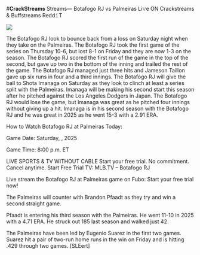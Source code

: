 #𝐂𝐫𝐚𝐜𝐤𝐒𝐭𝐫𝐞𝐚𝐦𝐬 Streams— Botafogo RJ vs Palmeiras Li𝚟e ON Crackstreams & Buffstreams Redd𝚒T  
  
  
[![](https://i.imgur.com/qSNzIqt.png)](https://movie.rssnews.media/BYLAIOb.php)  
  
The Botafogo RJ look to bounce back from a loss on Saturday night when they take on the Palmeiras. The Botafogo RJ took the first game of the series on Thursday 10-6, but lost 8-1 on Friday and they are now 1-3 on the season. The Botafogo RJ scored the first run of the game in the top of the second, but gave up two in the bottom of the inning and trailed the rest of the game. The Botafogo RJ managed just three hits and Jameson Taillon gave up six runs in four and a third innings. The Botafogo RJ will give the ball to Shota Imanaga on Saturday as they look to clinch at least a series split with the Palmeiras. Imanaga will be making his second start this season after he pitched against the Los Angeles Dodgers in Japan. The Botafogo RJ would lose the game, but Imanaga was great as he pitched four innings without giving up a hit. Imanaga is in his second season with the Botafogo RJ and he was great in 2025 as he went 15-3 with a 2.91 ERA.

How to Watch Botafogo RJ at Palmeiras Today:

Game Date: Saturday, , 2025

Game Time: 8:00 p.m. ET

LIVE SPORTS & TV WITHOUT CABLE
Start your free trial. No commitment. Cancel anytime.
Start Free Trial
TV: MLB.TV – Botafogo RJ

Live stream the Botafogo RJ at Palmeiras game on Fubo: Start your free trial now!

The Palmeiras will counter with Brandon Pfaadt as they try and win a second straight game.

Pfaadt is entering his third season with the Palmeiras. He went 11-10 in 2025 with a 4.71 ERA. He struck out 185 last season and walked just 42.

The Palmeiras have been led by Eugenio Suarez in the first two games. Suarez hit a pair of two-run home runs in the win on Friday and is hitting .429 through two games. [SLEert]
